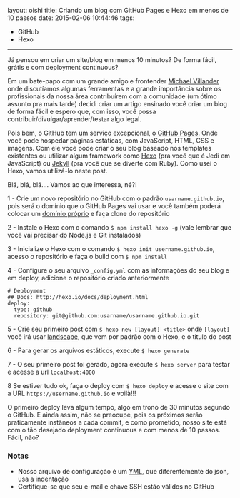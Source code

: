 layout: oishi
title: Criando um blog com GitHub Pages e Hexo em menos de 10 passos
date: 2015-02-06 10:44:46
tags: 
- GitHub
- Hexo
---
Já pensou em criar um site/blog em menos 10 minutos? De forma fácil, grátis e com deployment continuous?

<!-- more -->
Em um bate-papo com um grande amigo e frontender [Michael Villander](http://villander.github.io) onde discutíamos algumas ferramentas e a grande importância sobre os profissionais da nossa área contribuírem com a comunidade (um ótimo assunto pra mais tarde) decidi criar um artigo ensinado você criar um blog de forma fácil e espero que, com isso, você possa contribuir/divulgar/aprender/testar algo legal.

Pois bem, o GitHub tem um serviço excepcional, o [GitHub Pages](https://pages.github.com/). Onde você pode hospedar páginas estáticas, com JavaScript, HTML, CSS e imagens. Com ele você pode criar o seu blog baseado nos templates existentes ou utilizar algum framework como [Hexo](http://hexo.io/) (pra você que é Jedi em JavaScript) ou [Jekyll](http://jekyllrb.com/) (pra você que se diverte com Ruby). Como usei o Hexo, vamos utilizá-lo neste post.

Blá, blá, blá…. Vamos ao que interessa, né?! 

1 - Crie um novo repositório no GitHub com o padrão ``usarname.github.io``, pois será o domínio que o GitHub Pages vai usar e você também poderá colocar um [domínio próprio](https://help.github.com/articles/setting-up-a-custom-domain-with-github-pages/) e faça clone do repositório

2 - Instale o Hexo com o comando ``$ npm install hexo -g`` (vale lembrar que você vai precisar do Node.js e Git instalados)

3 - Inicialize o Hexo com o comando ``$ hexo init username.github.io``, acesso o repositório e faça o build com ``$ npm install``

4 - Configure o seu arquivo ``_config.yml`` com as informações do seu blog e em deploy, adicione o repositório criado anteriormente
``` 
# Deployment
## Docs: http://hexo.io/docs/deployment.html
deploy:
  type: github
  repository: git@github.com:usarname/usarname.github.io.git
```

5 - Crie seu primeiro post com ``$ hexo new [layout] <title>``  onde ``[layout]`` você irá usar [landscape](https://github.com/hexojs/hexo-theme-landscape), que vem por padrão com o Hexo, e o título do post

6 - Para gerar os arquivos estáticos, execute ``$ hexo generate``

7 - O seu primeiro post foi gerado, agora execute ``$ hexo server`` para testar e acesse a url ``localhost:4000``

8 Se estiver tudo ok, faça o deploy com ``$ hexo deploy`` e acesse o site com a URL ``https://username.github.io`` e voilà!!! 
	
O primeiro deploy leva algum tempo, algo em trono de 30 minutos segundo o GitHub. E ainda assim, não se preocupe, pois os próximos serão praticamente instâneos a cada commit, e como prometido, nosso site está com o tão desejado deployment continuous e com menos de 10 passos. Fácil, não? 


### Notas 

* Nosso arquivo de configuração é um [YML](http://en.wikipedia.org/wiki/YML), que diferentemente do json, usa a indentação
* Certifique-se que seu e-mail e chave SSH estão válidos no GitHub